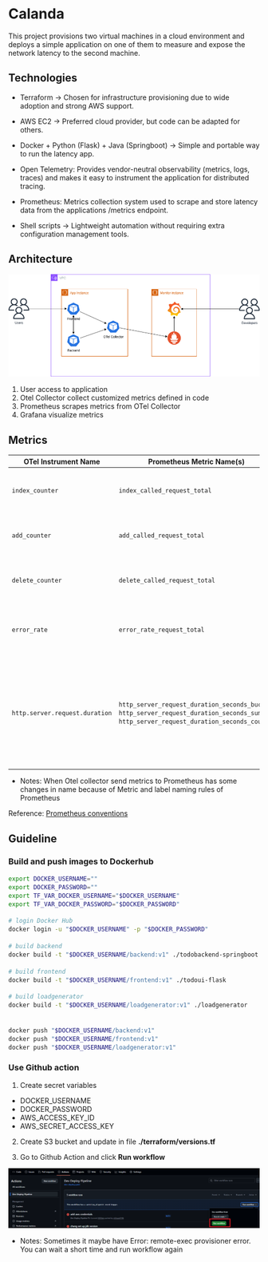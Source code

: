# Calanda

This project provisions two virtual machines in a cloud environment and deploys a simple application on one of them to measure and expose the network latency to the second machine.

## Technologies

- Terraform → Chosen for infrastructure provisioning due to wide adoption and strong AWS support.

- AWS EC2 → Preferred cloud provider, but code can be adapted for others.

- Docker + Python (Flask) + Java (Springboot) → Simple and portable way to run the latency app.

- Open Telemetry: Provides vendor-neutral observability (metrics, logs, traces) and makes it easy to instrument the application for distributed tracing.

- Prometheus: Metrics collection system used to scrape and store latency data from the applications /metrics endpoint.

- Shell scripts → Lightweight automation without requiring extra configuration management tools.

## Architecture

![images](./documentation/calanda.png)

1. User access to application
2. Otel Collector collect customized metrics defined in code
3. Prometheus scrapes metrics from OTel Collector
4. Grafana visualize metrics

## Metrics

| OTel Instrument Name              | Prometheus Metric Name(s)                                                                 | Description                                                                 |
|-----------------------------------|-------------------------------------------------------------------------------------------|-----------------------------------------------------------------------------|
| `index_counter`                   | `index_called_request_total`                                                              | Counter – number of times the **index** API is called                       |
| `add_counter`                     | `add_called_request_total`                                                                | Counter – number of times the **add** API is called                         |
| `delete_counter`                  | `delete_called_request_total`                                                             | Counter – number of times the **delete** API is called                      |
| `error_rate`                      | `error_rate_request_total`                                                                | Counter – number of requests that returned errors                           |
| `http.server.request.duration`    | `http_server_request_duration_seconds_bucket`, `http_server_request_duration_seconds_sum`, `http_server_request_duration_seconds_count` | Histogram – measures HTTP request latency (bucket: latency distribution, sum: total time, count: total number of requests) |

- Notes: When Otel collector send metrics to Prometheus has some changes in name because of Metric and label naming rules of Prometheus

Reference: [Prometheus conventions](https://prometheus.io/docs/practices/naming)

## Guideline

### Build and  push images to Dockerhub

```bash
export DOCKER_USERNAME=""
export DOCKER_PASSWORD=""
export TF_VAR_DOCKER_USERNAME="$DOCKER_USERNAME"
export TF_VAR_DOCKER_PASSWORD="$DOCKER_PASSWORD"

# login Docker Hub
docker login -u "$DOCKER_USERNAME" -p "$DOCKER_PASSWORD"

# build backend
docker build -t "$DOCKER_USERNAME/backend:v1" ./todobackend-springboot

# build frontend
docker build -t "$DOCKER_USERNAME/frontend:v1" ./todoui-flask

# build loadgenerator
docker build -t "$DOCKER_USERNAME/loadgenerator:v1" ./loadgenerator


docker push "$DOCKER_USERNAME/backend:v1"
docker push "$DOCKER_USERNAME/frontend:v1"
docker push "$DOCKER_USERNAME/loadgenerator:v1"
```

### Use Github action

1. Create secret variables

- DOCKER_USERNAME
- DOCKER_PASSWORD
- AWS_ACCESS_KEY_ID
- AWS_SECRET_ACCESS_KEY

2. Create S3 bucket and update in file **./terraform/versions.tf**

3. Go to Github Action and click **Run workflow**

![images](./documentation/github_action.png)

- Notes: Sometimes it maybe have Error: remote-exec provisioner error. You can wait a short time and run workflow again
